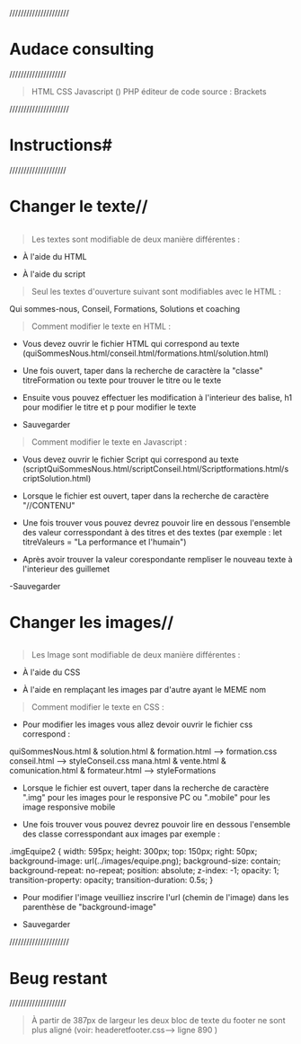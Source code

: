 /////////////////////
# Audace consulting #
////////////////////
 
 
> HTML 
> CSS
> Javascript ()
> PHP
> éditeur de code source : Brackets


/////////////////////
# Instructions#
////////////////////


######
# Changer le texte//
######

> Les textes sont modifiable de deux manière différentes :

- À l'aide du HTML

- À l'aide du script

> Seul les textes d'ouverture suivant sont modifiables avec le HTML :

Qui sommes-nous, Conseil, Formations, Solutions et coaching

> Comment modifier le texte en HTML :

- Vous devez ouvrir le fichier HTML qui correspond au texte (quiSommesNous.html/conseil.html/formations.html/solution.html)

- Une fois ouvert, taper dans la recherche de caractère la "classe" titreFormation ou texte pour trouver le titre ou le texte

- Ensuite vous pouvez effectuer les modification à l'interieur des balise, h1 pour modifier le titre et p pour modifier le texte

- Sauvegarder

> Comment modifier le texte en Javascript :

- Vous devez ouvrir le fichier Script qui correspond au texte (scriptQuiSommesNous.html/scriptConseil.html/Scriptformations.html/scriptSolution.html)

- Lorsque le fichier est ouvert, taper dans la recherche de caractère "//CONTENU"

- Une fois trouver vous pouvez devrez pouvoir lire en dessous l'ensemble des valeur corresspondant à des titres et des textes (par exemple : let titreValeurs = "La performance et l'humain")

- Après avoir trouver la valeur corespondante rempliser le nouveau texte à l'interieur des guillemet 

-Sauvegarder

######
# Changer les images//
######

> Les Image sont modifiable de deux manière différentes :

- À l'aide du CSS

- À l'aide en remplaçant les images par d'autre ayant le MEME nom

> Comment modifier le texte en CSS :

- Pour modifier les images vous allez devoir ouvrir le fichier css correspond :
>
quiSommesNous.html & solution.html & formation.html --> formation.css
conseil.html --> styleConseil.css
mana.html & vente.html & comunication.html & formateur.html --> styleFormations

- Lorsque le fichier est ouvert, taper dans la recherche de caractère ".img" pour les images pour le responsive PC ou ".mobile" pour les image responsive mobile

- Une fois trouver vous pouvez devrez pouvoir lire en dessous l'ensemble des classe corresspondant aux images 
par exemple :

.imgEquipe2 {
    width: 595px;
    height: 300px;
    top: 150px;
    right: 50px;
    background-image: url(../images/equipe.png);
    background-size: contain;
    background-repeat: no-repeat;
    position: absolute;
    z-index: -1;
    opacity: 1;
    transition-property: opacity;
    transition-duration: 0.5s;
}

- Pour modifier l'image veuilliez inscrire l'url (chemin de l'image) dans les parenthèse de "background-image"

- Sauvegarder

/////////////////////
# Beug restant #
////////////////////


> À partir de 387px de largeur les deux bloc de texte du footer ne sont plus aligné (voir: headeretfooter.css--> ligne 890 )


